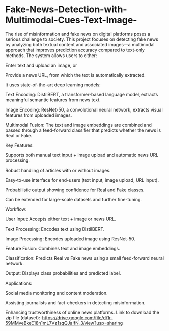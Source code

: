 # Fake-News-Detection-with-Multimodal-Cues-Text-Image-
The rise of misinformation and fake news on digital platforms poses a serious challenge to society. This project focuses on detecting fake news by analyzing both textual content and associated images—a multimodal approach that improves prediction accuracy compared to text-only methods.
The system allows users to either:

Enter text and upload an image, or

Provide a news URL, from which the text is automatically extracted.

It uses state-of-the-art deep learning models:

Text Encoding: DistilBERT, a transformer-based language model, extracts meaningful semantic features from news text.

Image Encoding: ResNet-50, a convolutional neural network, extracts visual features from uploaded images.

Multimodal Fusion: The text and image embeddings are combined and passed through a feed-forward classifier that predicts whether the news is Real or Fake.

Key Features:

Supports both manual text input + image upload and automatic news URL processing.

Robust handling of articles with or without images.

Easy-to-use interface for end-users (text input, image upload, URL input).

Probabilistic output showing confidence for Real and Fake classes.

Can be extended for large-scale datasets and further fine-tuning.

Workflow:

User Input: Accepts either text + image or news URL.

Text Processing: Encodes text using DistilBERT.

Image Processing: Encodes uploaded image using ResNet-50.

Feature Fusion: Combines text and image embeddings.

Classification: Predicts Real vs Fake news using a small feed-forward neural network.

Output: Displays class probabilities and predicted label.

Applications:

Social media monitoring and content moderation.

Assisting journalists and fact-checkers in detecting misinformation.

Enhancing trustworthiness of online news platforms.
Link to download the zip file (dataset):-https://drive.google.com/file/d/1r-59MMveBkeE18n1mL7Vz1sqQJaIfN_3/view?usp=sharing
